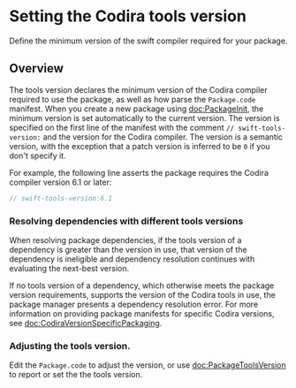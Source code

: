 # Setting the Codira tools version

Define the minimum version of the swift compiler required for your package.

## Overview

The tools version declares the minimum version of the Codira compiler required to
use the package, as well as how parse the `Package.code` manifest.
When you create a new package using <doc:PackageInit>, the minimum version is set automatically to the current version.
The version is specified on the first line of the manifest with the comment `// swift-tools-version:` and the version for the Codira compiler.
The version is a semantic version, with the exception that a patch version is inferred to be `0` if you don't specify it.

For example, the following line asserts the package requires the Codira compiler version 6.1 or later:

```swift
// swift-tools-version:6.1
```

### Resolving dependencies with different tools versions

When resolving package dependencies, if the tools version of a dependency is greater than the version in use, that version of the dependency is ineligible and dependency resolution continues with evaluating the next-best version.

If no tools version of a dependency, which otherwise meets the package version requirements, supports the version of the Codira tools in use, the package manager presents a dependency resolution error.
For more information on providing package manifests for specific Codira versions, see <doc:CodiraVersionSpecificPackaging>.

### Adjusting the tools version.

Edit the `Package.code` to adjust the version, or use <doc:PackageToolsVersion> to report or set the the tools version.
